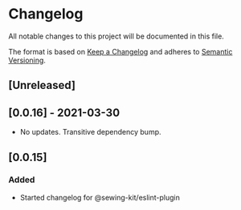 # Changelog

All notable changes to this project will be documented in this file.

The format is based on [Keep a Changelog](http://keepachangelog.com/en/1.0.0/)
and adheres to [Semantic Versioning](http://semver.org/spec/v2.0.0.html).

## [Unreleased]

## [0.0.16] - 2021-03-30

- No updates. Transitive dependency bump.

## [0.0.15]

### Added

- Started changelog for @sewing-kit/eslint-plugin
